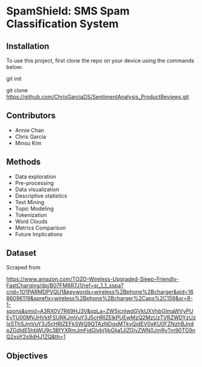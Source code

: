 # SpamShield: SMS Spam Classification System

## Installation
To use this project, first clone the repo on your device using the commands below:

git init

git clone https://github.com/ChrisGarciaDS/SentimentAnalysis_ProductReviews.git

## Contributors
* Annie Chan
* Chris Garcia
* Minsu Kim

## Methods
* Data exploration
* Pre-processing
* Data visualization
* Descriptive statistics
* Text Mining
* Topic Modeling
* Tokenization
* Word Clouds
* Metrics Comparison
* Future Implications

## Dataset
Scraped from

https://www.amazon.com/TOZO-Wireless-Upgraded-Sleep-Friendly-FastCharging/dp/B07FM8R7J1/ref=sr_1_1_sspa?crid=1O1PARMDPVQU1&keywords=wireless%2Bphone%2Bcharger&qid=1686096119&sprefix=wireless%2Bphone%2Bcharger%2Caps%2C159&sr=8-1-spons&smid=A3RX0V7R69HJ3V&spLa=ZW5jcnlwdGVkUXVhbGlmaWVyPUEyTU00MVJHVktFSURKJmVuY3J5cHRlZElkPUEwMzQ2MzUzTVRZWDYzUzIxSThSJmVuY3J5cHRlZEFkSWQ9QTAzNDgxMTkyQjdEV0xKU0FZNzhBJndpZGdldE5hbWU9c3BfYXRmJmFjdGlvbj1jbGlja1JlZGlyZWN0JmRvTm90TG9nQ2xpY2s9dHJ1ZQ&th=1

## Objectives
